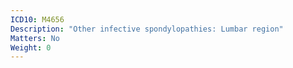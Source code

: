 ```yaml
---
ICD10: M4656
Description: "Other infective spondylopathies: Lumbar region"
Matters: No
Weight: 0
---
```

